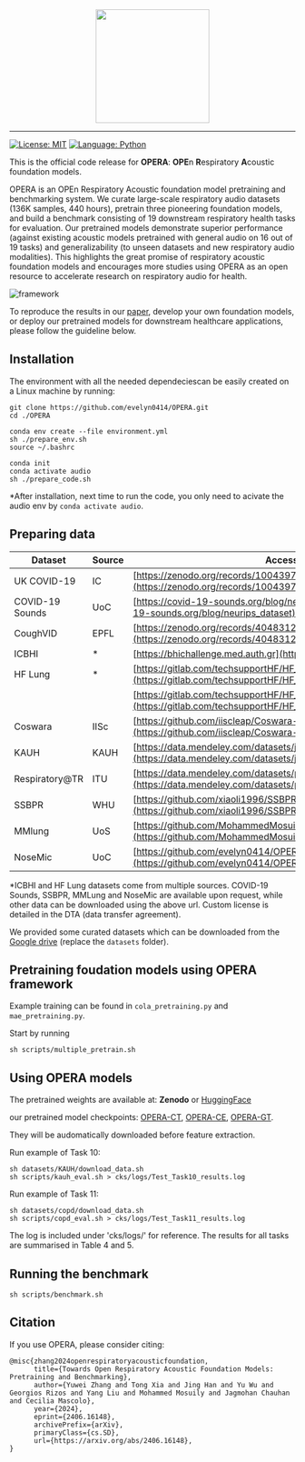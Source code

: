 <div align="center">
  <a href="https://github.com/evelyn0414/OPERA"> <img width="200px" height="200px" src="https://github.com/evelyn0414/OPERA/assets/61721952/6d17e3e7-5b3f-4e0b-991a-1cc02c5434dc"></a>
</div>


-----------------------------------------
[![License: MIT](https://img.shields.io/badge/License-MIT-yellow.svg)](https://opensource.org/licenses/MIT)
[![Language: Python](https://img.shields.io/badge/language-Python%203.10%2B-green?logo=python&logoColor=green)](https://www.python.org)

This is the official code release for **OPERA**: **OPE**n **R**espiratory **A**coustic foundation models.

OPERA is an OPEn Respiratory Acoustic foundation model pretraining and benchmarking system. We curate large-scale respiratory audio datasets (136K samples, 440 hours), pretrain three pioneering foundation models, and build a benchmark consisting of 19 downstream respiratory health tasks for evaluation. Our pretrained models demonstrate superior performance (against existing acoustic models pretrained with general audio on 16 out of 19 tasks) and generalizability (to unseen datasets and new respiratory audio modalities). This highlights the great promise of respiratory acoustic foundation models and encourages more studies using OPERA as an open resource to accelerate research on respiratory audio for health.

![framework](https://github.com/evelyn0414/OPERA/assets/61721952/30c6ed72-1720-4c2e-9351-79d48f03d3a4)


To reproduce the results in our [paper](), develop your own foundation models, or deploy our pretrained models for downstream healthcare applications, please follow the guideline below.


## Installation

The environment with all the needed dependeciescan be easily created on a Linux machine by running:
```
git clone https://github.com/evelyn0414/OPERA.git
cd ./OPERA

conda env create --file environment.yml
sh ./prepare_env.sh
source ~/.bashrc

conda init
conda activate audio
sh ./prepare_code.sh
```

*After installation, next time to run the code, you only need to acivate the audio env by `conda activate audio`.



## Preparing data

| Dataset                                  | Source | Access                                                       | License        |
| ---------------------------------------- | ------ | ------------------------------------------------------------ | -------------- |
| UK COVID-19      | IC     | [https://zenodo.org/records/10043978](https://zenodo.org/records/10043978) | OGL 3.0        |
| COVID-19 Sounds      | UoC    | [https://covid-19-sounds.org/blog/neurips_dataset](https://covid-19-sounds.org/blog/neurips_dataset) | Custom license |
| CoughVID      | EPFL   | [https://zenodo.org/records/4048312](https://zenodo.org/records/4048312) | CC BY 4.0      |
| ICBHI                | *      | [https://bhichallenge.med.auth.gr](https://bhichallenge.med.auth.gr) | CC0            |
| HF Lung    | *      | [https://gitlab.com/techsupportHF/HF_Lung_V1](https://gitlab.com/techsupportHF/HF_Lung_V1) | CC BY-NC 4.0   |
|                                          |        | [https://gitlab.com/techsupportHF/HF_Lung_V1_IP](https://gitlab.com/techsupportHF/HF_Lung_V1_IP) |                |
| Coswara   | IISc   | [https://github.com/iiscleap/Coswara-Data](https://github.com/iiscleap/Coswara-Data) | CC BY 4.0      |
| KAUH           | KAUH   | [https://data.mendeley.com/datasets/jwyy9np4gv/3](https://data.mendeley.com/datasets/jwyy9np4gv/3) | CC BY 4.0      |
| Respiratory@TR | ITU    | [https://data.mendeley.com/datasets/p9z4h98s6j/1](https://data.mendeley.com/datasets/p9z4h98s6j/1) | CC BY 4.0      |
| SSBPR              | WHU    | [https://github.com/xiaoli1996/SSBPR](https://github.com/xiaoli1996/SSBPR) | CC BY 4.0      |
| MMlung               | UoS    | [https://github.com/MohammedMosuily/mmlung](https://github.com/MohammedMosuily/mmlung) | Custom license |
| NoseMic      | UoC    | [https://github.com/evelyn0414/OPERA/tree/main/datasets/nosemic](https://github.com/evelyn0414/OPERA/tree/main/datasets/nosemic)                                                           | Custom license |

*ICBHI and HF Lung datasets come from multiple sources. COVID-19 Sounds, SSBPR, MMLung and NoseMic are available upon request, while other data can be downloaded using the above url. Custom license is detailed in the DTA (data transfer agreement).

We provided some curated datasets which can be downloaded from the [Google drive]() (replace the `datasets` folder). 


## Pretraining foudation models using OPERA framework

Example training can be found in  `cola_pretraining.py` and `mae_pretraining.py`.

Start by running 

```
sh scripts/multiple_pretrain.sh
```

## Using OPERA models

The pretrained weights are available at:
__Zenodo__ or <a href="https://huggingface.co/evelyn0414/OPERA/tree/main" target="_blank"> HuggingFace </a>


our pretrained model checkpoints:
[OPERA-CT](https://huggingface.co/evelyn0414/OPERA/resolve/main/encoder-operaCT.ckpt?download=true), [OPERA-CE](https://huggingface.co/evelyn0414/OPERA/resolve/main/encoder-operaCE.ckpt?download=true), [OPERA-GT](https://huggingface.co/evelyn0414/OPERA/resolve/main/encoder-operaGT.ckpt?download=true).

They will be audomatically downloaded before feature extraction.

Run example of Task 10:
```
sh datasets/KAUH/download_data.sh
sh scripts/kauh_eval.sh > cks/logs/Test_Task10_results.log
```

Run example of Task 11:
```
sh datasets/copd/download_data.sh
sh scripts/copd_eval.sh > cks/logs/Test_Task11_results.log
```
The log is included under 'cks/logs/' for reference. The results for all tasks are summarised in Table 4 and 5.  
    

## Running the benchmark

 ```
sh scripts/benchmark.sh
```


## Citation

If you use OPERA, please consider citing:

```
@misc{zhang2024openrespiratoryacousticfoundation,
      title={Towards Open Respiratory Acoustic Foundation Models: Pretraining and Benchmarking}, 
      author={Yuwei Zhang and Tong Xia and Jing Han and Yu Wu and Georgios Rizos and Yang Liu and Mohammed Mosuily and Jagmohan Chauhan and Cecilia Mascolo},
      year={2024},
      eprint={2406.16148},
      archivePrefix={arXiv},
      primaryClass={cs.SD},
      url={https://arxiv.org/abs/2406.16148}, 
}
```
